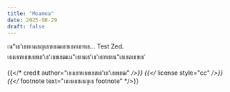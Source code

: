 ```yaml
---
title: "Moamoa"
date: 2025-08-29
draft: false
---
```


เน"เธ'เธทเนเธญเธซเธฒเธซเธฅเธฑเธ... Test Zed. เธงเธฑเธขเธชเธ'เธ'เธขเธฒเน"เธเนเธ'เธ'เธฑเธเน"เธเธตเธขเธ'

{{</* credit author="เธงเธฑเธขเธชเธ'เธ'เธขเธฒ" */>}}
{{</* license style="cc" */>}}
{{</* footnote text="เธเธเธชเธญเธ footnote" */>}}
